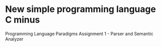 # New simple programming language C minus
Programming Language Paradigms Assignment 1 - Parser and Semantic Analyzer
